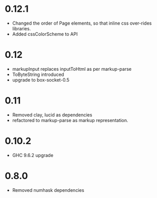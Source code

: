 0.12.1
===
* Changed the order of Page elements, so that inline css over-rides libraries.
* Added cssColorScheme to API

0.12
===
* markupInput replaces inputToHtml as per markup-parse
* ToByteString introduced
* upgrade to box-socket-0.5

0.11
===
* Removed clay, lucid as dependencies
* refactored to markup-parse as markup representation.

0.10.2
===

* GHC 9.6.2 upgrade

0.8.0
===

* Removed numhask dependencies

